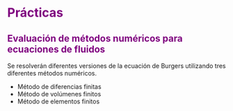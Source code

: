 <h1 style="color: purple;">Prácticas</h1>

<h2 style="color: purple;">Evaluación de métodos numéricos para ecuaciones de fluidos</h2>

<p>Se resolverán diferentes versiones de la ecuación de Burgers utilizando tres diferentes métodos numéricos.</p>

<ul>
  <li>Método de diferencias finitas</li>
  <li>Método de volúmenes finitos</li>
  <li>Método de elementos finitos</li>
</ul>
